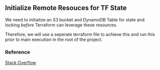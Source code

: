 ## Initialize Remote Resouces for TF State
We need to initialize an S3 bucket and DynamoDB Table for state and locking _before_ Terraform can leverage these resources. 

Therefore, we will use a seperate terraform file to achieve this and run this prior to main execution in the root of the project.

### Reference
[Stack Overflow](https://stackoverflow.com/questions/47913041/initial-setup-of-terraform-backend-using-terraform)